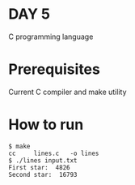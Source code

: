 # DAY 5

C programming language

# Prerequisites

Current C compiler and make utility

# How to run

```console
$ make
cc     lines.c   -o lines
$ ./lines input.txt 
First star:  4826
Second star:  16793
```

